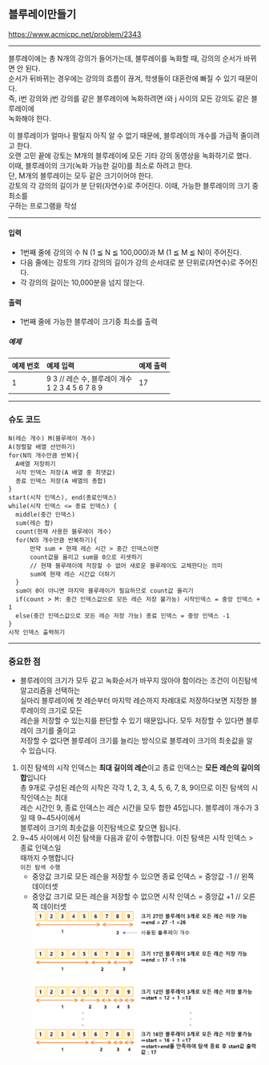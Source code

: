 ## 블루레이만들기
https://www.acmicpc.net/problem/2343

-----
블루레이에는 총 N개의 강의가 들어가는데, 블루레이를 녹화할 때, 강의의 순서가 바뀌면 안 된다.  
순서가 뒤바뀌는 경우에는 강의의 흐름이 끊겨, 학생들이 대혼란에 빠질 수 있기 때문이다.  
즉, i번 강의와 j번 강의를 같은 블루레이에 녹화하려면 i와 j 사이의 모든 강의도 같은 블루레이에  
녹화해야 한다.

이 블루레이가 얼마나 팔릴지 아직 알 수 없기 때문에, 블루레이의 개수를 가급적 줄이려고 한다.  
오랜 고민 끝에 강토는 M개의 블루레이에 모든 기타 강의 동영상을 녹화하기로 했다.  
이때, 블루레이의 크기(녹화 가능한 길이)를 최소로 하려고 한다.  
단, M개의 블루레이는 모두 같은 크기이어야 한다.  
강토의 각 강의의 길이가 분 단위(자연수)로 주어진다. 이때, 가능한 블루레이의 크기 중 최소를  
구하는 프로그램을 작성

-----
#### 입력
- 1번째 줄에 강의의 수 N (1 ≦ N ≦ 100,000)과 M (1 ≦ M ≦ N)이 주어진다.
- 다음 줄에는 강토의 기타 강의의 길이가 강의 순서대로 분 단위로(자연수)로 주어진다.
- 각 강의의 길이는 10,000분을 넘지 않는다.

#### 출력
- 1번째 줄에 가능한 블루레이 크기중 최소를 출력

##### 예제
| 예제 번호 | 예제 입력                                       | 예제 출력 |
|:------|:--------------------------------------------|-------|
| 1     | 9 3 // 레슨 수, 블루레이 개수 <br> 1 2 3 4 5 6 7 8 9 | 17    |


-----
### 슈도 코드
  ```
N(레슨 개수) M(블루레이 개수)
A(정렬할 배열 선언하기)
for(N의 개수만큼 반복){
    A배열 저장하기
    시작 인덱스 저장(A 배열 중 최댓값)
    종료 인덱스 저장(A 배열의 총합)
}
start(시작 인덱스), end(종료인덱스)
while(시작 인덱스 <= 종료 인덱스) {
    middle(중간 인덱스)
    sum(레슨 합)
    count(현재 사용한 블루레이 개수)
    for(N의 개수만큼 반복하기){
        만약 sum + 현재 레슨 시간 > 중간 인덱스이면
        count값을 올리고 sum을 0으로 리셋하기
        // 현재 블루레이에 저장할 수 없어 새로운 블루레이도 교체한다는 의미
        sum에 현재 레슨 시간값 더하기
    }
    sum이 0이 아니면 마지막 블루레이가 필요하므로 count값 올리기
    if(count > M: 중간 인덱스값으로 모든 레슨 저장 불가능) 시작인덱스 = 중앙 인덱스 + 1
    else(중간 인덱스값으로 모든 레슨 저장 가능) 종료 인덱스 = 중앙 인덱스 -1
}
시작 인덱스 출력하기
  ```
-----
### 중요한 점
- 블루레이의 크기가 모두 같고 녹화순서가 바꾸지 않아야 함이라는 조건이 이진탐색 알고리즘을 선택하는  
실마리 블루레이에 첫 레슨부터 마지막 레슨까지 차례대로 저장하다보면 지정한 블루레이의 크기로 모든   
레슨을 저장할 수 있는지를 판단할 수 있기 때문입니다. 모두 저장할 수 있다면 블루레이 크기를 줄이고  
저장할 수 없다면 블루레이 크기를 늘리는 방식으로 블루레이 크기의 최솟값을 알 수 있습니다.

1. 이진 탐색의 시작 인덱스는 **최대 길이의 레슨**이고 종료 인덱스는 **모든 레슨의 길이의 합**입니다  
총 9개로 구성된 레슨의 시작은 각각 1, 2, 3, 4, 5, 6, 7, 8, 9이므로 이진 탐색의 시작인덱스는 최대  
레슨 시간인 9, 종료 인덱스는 레슨 시간을 모두 합한 45입니다. 블루레이 개수가 3일 때 9~45사이에서  
블루레이 크기의 최솟값을 이진탐색으로 찾으면 됩니다.
2. 9~45 사이에서 이진 탐색을 다음과 같이 수행합니다. 이진 탐색은 시작 인덱스 > 종료 인덱스일  
때까지 수행합니다  
`이진 탐색 수행`
   - 중앙값 크기로 모든 레슨을 저장할 수 있으면 종료 인덱스 = 중앙값 -1 // 왼쪽 데이터셋
   - 중앙값 크기로 모든 레슨을 저장할 수 없으면 시작 인덱스 = 중앙값 +1 // 오른쪽 데이터셋
![img_20.png](img_20.png)